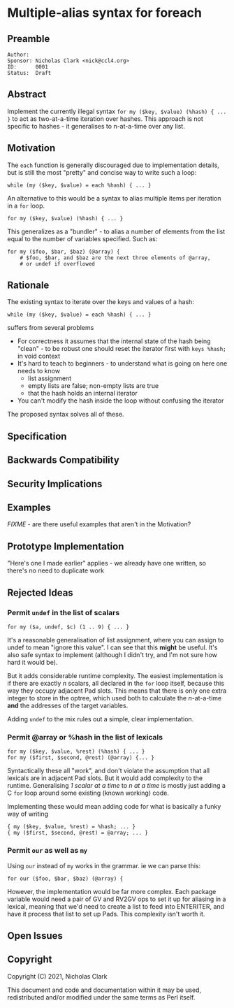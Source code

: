 # Multiple-alias syntax for foreach

## Preamble

    Author:
    Sponsor: Nicholas Clark <nick@ccl4.org>
    ID:      0001
    Status:  Draft

## Abstract

Implement the currently illegal syntax `for my ($key, $value) (%hash) { ... }` to act as two-at-a-time iteration over hashes. This approach is not specific to hashes - it generalises to n-at-a-time over any list.

## Motivation

The `each` function is generally discouraged due to implementation details, but is still the most "pretty" and concise way to write such a loop:

    while (my ($key, $value) = each %hash) { ... }

An alternative to this would be a syntax to alias multiple items per iteration in a `for` loop.

    for my ($key, $value) (%hash) { ... }

This generalizes as a "bundler" - to alias a number of elements from the list equal to the number of variables specified. Such as:

    for my ($foo, $bar, $baz) (@array) {
        # $foo, $bar, and $baz are the next three elements of @array,
        # or undef if overflowed

## Rationale

The existing syntax to iterate over the keys and values of a hash:

    while (my ($key, $value) = each %hash) { ... }

suffers from several problems

* For correctness it assumes that the internal state of the hash being "clean" - to be robust one should reset the iterator first with `keys %hash;` in void context
* It's hard to teach to beginners - to understand what is going on here one needs to know
  - list assignment
  - empty lists are false; non-empty lists are true
  - that the hash holds an internal iterator
* You can't modify the hash inside the loop without confusing the iterator

The proposed syntax solves all of these.

## Specification

## Backwards Compatibility

## Security Implications

## Examples

*FIXME* - are there useful examples that aren't in the Motivation?

## Prototype Implementation

"Here's one I made earlier" applies - we already have one written, so there's no need to duplicate work

## Rejected Ideas

### Permit `undef` in the list of scalars

    for my ($a, undef, $c) (1 .. 9) { ... }

It's a reasonable generalisation of list assignment, where you can assign to undef to mean "ignore this value". I can see that this **might** be useful.  It's also safe syntax to implement (although I didn't try, and I'm not sure how hard it would be).

But it adds considerable runtime complexity. The easiest implementation is if there are exactly *n* scalars, all declared in the `for` loop itself, because this way they occupy adjacent Pad slots. This means that there is only one extra integer to store in the optree, which used both to calculate the *n*-at-a-time **and** the addresses of the target variables.

Adding `undef` to the mix rules out a simple, clear implementation.

### Permit @array or %hash in the list of lexicals

    for my ($key, $value, %rest) (%hash) { ... }
    for my ($first, $second, @rest) (@array) {... }

Syntactically these all "work", and don't violate the assumption that all lexicals are in adjacent Pad slots. But it would add complexity to the runtime. Generalising *1 scalar at a time* to *n at a time* is mostly just adding a C `for` loop around some existing (known working) code.

Implementing these would mean adding code for what is basically a funky way of writing

    { my ($key, $value, %rest) = %hash; ... }
    { my ($first, $second, @rest) = @array; ... }

### Permit `our` as well as `my`

Using `our` instead of `my` works in the grammar. ie we can parse this:

    for our ($foo, $bar, $baz) (@array) {

However, the implementation would be far more complex. Each package variable
would need a pair of GV and RV2GV ops to set it up for aliasing in a lexical,
meaning that we'd need to create a list to feed into ENTERITER, and have it
process that list to set up Pads. This complexity isn't worth it.

## Open Issues


## Copyright

Copyright (C) 2021, Nicholas Clark

This document and code and documentation within it may be used, redistributed and/or modified under the same terms as Perl itself.
